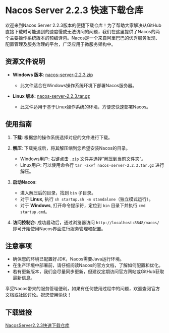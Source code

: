 # Nacos Server 2.2.3 快速下载仓库

欢迎来到Nacos Server 2.2.3版本的便捷下载仓库！为了帮助大家解决从GitHub直接下载时可能遇到的速度慢或无法访问的问题，我们在这里提供了Nacos的两个主要操作系统版本的预编译包。Nacos是一个来自阿里巴巴的优秀服务发现、配置管理及服务治理的平台，广泛应用于微服务架构中。

## 资源文件说明

- **Windows 版本**: [nacos-server-2.2.3.zip](./nacos-server-2.2.3.zip)
    - 此文件适合在Windows操作系统环境下部署Nacos服务器。

- **Linux 版本**: [nacos-server-2.2.3.tar.gz](./nacos-server-2.2.3.tar.gz)
    - 此文件适用于基于Linux操作系统的环境，方便您快速部署Nacos。

## 使用指南

1. **下载**: 根据您的操作系统选择对应的文件进行下载。
   
2. **解压**: 下载完成后，将其解压缩到您希望安装Nacos的目录。
   
   - Windows用户: 右键点击 `.zip` 文件并选择“解压到当前文件夹”。
   - Linux用户: 可以使用命令行 `tar -zxvf nacos-server-2.2.3.tar.gz` 进行解压。
   
3. **启动Nacos**:
   - 进入解压后的目录，找到 `bin` 子目录。
   - 对于 **Linux**, 执行 `sh startup.sh -m standalone`（独立模式运行）。
   - 对于 **Windows**, 打开命令提示符，定位到 `bin` 目录下并执行 `cmd startup.cmd`。
   
4. **访问控制台**: 成功启动后，通过浏览器访问 `http://localhost:8848/nacos/` 即可开始使用Nacos界面进行服务管理和配置。

## 注意事项

- 确保您的环境已配置好JDK，Nacos需要Java运行环境。
- 在生产环境中部署前，请仔细阅读Nacos的官方文档，了解如何配置和优化。
- 若有更新版本，我们会尽量同步更新，但建议定期访问官方网站或GitHub获取最新信息。

享受Nacos带来的服务管理便利，如果有任何使用过程中的问题，欢迎查阅官方文档或社区讨论。祝您使用愉快！

## 下载链接

[NacosServer2.2.3快速下载仓库](https://pan.quark.cn/s/db8d838560f9)